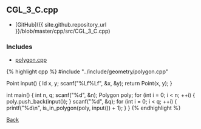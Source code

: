 ## CGL_3_C.cpp

- [GitHub]({{ site.github.repository_url }}/blob/master/cpp/src/CGL_3_C.cpp)

### Includes

- [polygon.cpp](../include/geometry/polygon)

{% highlight cpp %}
#include "../include/geometry/polygon.cpp"

Point input() {
  ld x, y;
  scanf("%Lf%Lf", &x, &y);
  return Point(x, y);
}

int main() {
  int n, q;
  scanf("%d", &n);
  Polygon poly;
  for (int i = 0; i < n; ++i) {
    poly.push_back(input());
  }
  scanf("%d", &q);
  for (int i = 0; i < q; ++i) {
    printf("%d\n", is_in_polygon(poly, input()) + 1);
  }
}
{% endhighlight %}

[Back](../..)
